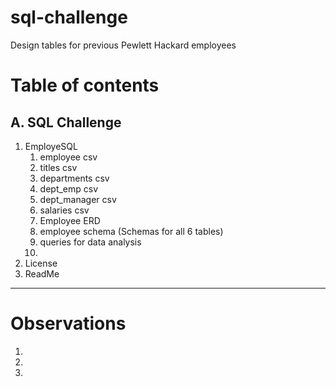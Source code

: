 # sql-challenge
Design tables for previous Pewlett Hackard employees

# Table of contents

## A. SQL Challenge

1. EmployeSQL
    1. employee csv
    2. titles csv
    3. departments csv
    4. dept_emp csv
    5. dept_manager csv
    6. salaries csv
    7. Employee ERD
    8. employee schema (Schemas for all 6 tables)
    9. queries for data analysis
    10. 
2. License
3. ReadMe

-----------

# Observations

1. 
2. 
3. 

